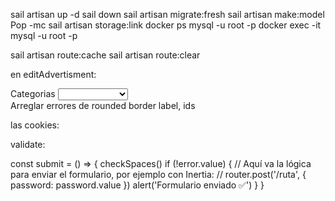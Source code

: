 sail artisan up -d
sail down
sail artisan migrate:fresh
sail artisan make:model Pop -mc
sail artisan storage:link
docker ps
mysql -u root -p
docker exec -it mysql -u root -p

sail artisan route:cache
sail artisan route:clear 

en editAdvertisment:
<div class="grid gap-2">
                                <Label for="title">Categorias</Label>
                                <select id="category_id" v-model="form.category_id" class="mt-1 block w-full border-1 shadow-md border-gray-800">
                                    <option v-for="category in category" :key="category.id">
                                    <option class="font-bold text-black"> {{ category.id }} </option>
                                    </option>
                                </select>
                            </div>
Arreglar errores de rounded border label, ids


las cookies:
<script setup>
import { ref } from 'vue';

const mostrarCookies = ref(true);

const aceptarCookies = () => {
    mostrarCookies.value = false;
};
</script>

<template>
    <div v-if="mostrarCookies" class="cookies-container">
        <p>Esta página utiliza cookies, aceptas?</p>
        <button @click="aceptarCookies" class="bg-red-500 rounded w-20">Aceptar</button>
    </div>
</template>

<style scoped>
</style>

validate:

<template>
  <form @submit.prevent="submit">
    <input
      v-model="password"
      type="password"
      required
      @input="checkSpaces"
    />
    <span v-if="error" style="color: red;">{{ error }}</span>
    <button type="submit">Enviar</button>
  </form>
</template>

<script setup>
import { ref } from 'vue'

const password = ref('')
const error = ref('')

const checkSpaces = () => {
  error.value = password.value.includes(' ')
    ? 'La contrasenya no pot contenir espais.'
    : ''
}

const submit = () => {
  checkSpaces()
  if (!error.value) {
    // Aquí va tu lógica para enviar con Inertia, por ejemplo:
    // router.post('/ruta', { password: password.value })
    alert('Formulario enviado ✅')
  }
}
</script>

const submit = () => {
  checkSpaces()
  if (!error.value) {
    // Aquí va la lógica para enviar el formulario, por ejemplo con Inertia:
    // router.post('/ruta', { password: password.value })
    alert('Formulario enviado ✅')
  }
}






